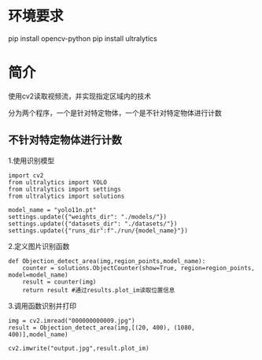 # 环境要求
pip install opencv-python
pip install ultralytics

# 简介
使用cv2读取视频流，并实现指定区域内的技术

分为两个程序，一个是针对特定物体，一个是不针对特定物体进行计数

## 不针对特定物体进行计数

1.使用识别模型
```
import cv2
from ultralytics import YOLO
from ultralytics import settings
from ultralytics import solutions

model_name = "yolo11n.pt"
settings.update({"weights_dir": "./models/"})
settings.update({"datasets_dir": "./datasets/"})
settings.update({"runs_dir":f"./run/{model_name}"})
```
2.定义图片识别函数
```这里注意solutions.ObjectCounter调用的是模型名字
def Objection_detect_area(img,region_points,model_name):
    counter = solutions.ObjectCounter(show=True, region=region_points, model=model_name)
    result = counter(img) 
    return result #通过results.plot_im读取位置信息
```
3.调用函数识别并打印
```
img = cv2.imread("000000000009.jpg")
result = Objection_detect_area(img,[(20, 400), (1080, 400)],model_name)

cv2.imwrite("output.jpg",result.plot_im)
```
